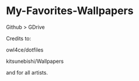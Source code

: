 # My-Favorites-Wallpapers

Github > GDrive

Credits to:

owl4ce/dotfiles

kitsunebishi/Wallpapers

and for all artists.
